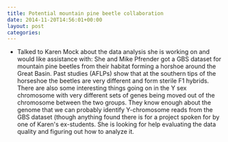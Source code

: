 ```yaml
---
title: Potential mountain pine beetle collaboration
date: 2014-11-20T14:56:01+00:00
layout: post
categories:
---
```

  * Talked to Karen Mock about the data analysis she is working on and would like assistance with: She and Mike Pfrender got a GBS dataset for mountain pine beetles from their habitat forming a horshoe around the Great Basin. Past studies (AFLPs) show that at the southern tips of the horseshoe the beetles are very different and form sterile F1 hybrids. There are also some interesting things going on in the Y sex chromosome with very different sets of genes being moved out of the chromosome between the two groups. They know enough about the genome that we can probably identify Y-chromosome reads from the GBS dataset (though anything found there is for a project spoken for by one of Karen's ex-students. She is looking for help evaluating the data quality and figuring out how to analyze it.
